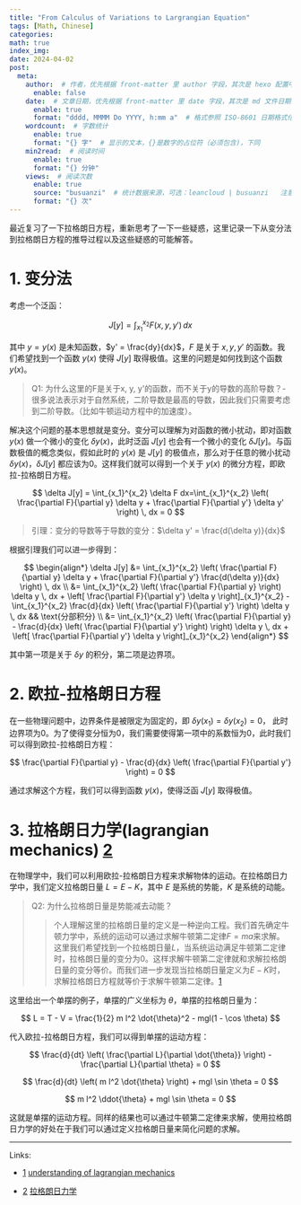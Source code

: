 ```yaml
---
title: "From Calculus of Variations to Largrangian Equation"
tags: [Math, Chinese]
categories: 
math: true
index_img: 
date: 2024-04-02
post:
  meta:
    author:  # 作者，优先根据 front-matter 里 author 字段，其次是 hexo 配置中 author 值
      enable: false
    date:  # 文章日期，优先根据 front-matter 里 date 字段，其次是 md 文件日期
      enable: true
      format: "dddd, MMMM Do YYYY, h:mm a"  # 格式参照 ISO-8601 日期格式化
    wordcount:  # 字数统计
      enable: true
      format: "{} 字"  # 显示的文本，{}是数字的占位符（必须包含)，下同
    min2read:  # 阅读时间
      enable: true
      format: "{} 分钟"
    views:  # 阅读次数
      enable: true
      source: "busuanzi"  # 统计数据来源，可选：leancloud | busuanzi   注意不蒜子会间歇抽风
      format: "{} 次"
---
```


最近复习了一下拉格朗日方程，重新思考了一下一些疑惑，这里记录一下从变分法到拉格朗日方程的推导过程以及这些疑惑的可能解答。

# 1. 变分法
考虑一个泛函：

$$
J[y] = \int_{x_1}^{x_2} F(x, y, y') \, dx
$$

其中 $y = y(x)$ 是未知函数，$y' = \frac{dy}{dx}$，$F$ 是关于 $x, y, y'$ 的函数。我们希望找到一个函数 $y(x)$ 使得 $J[y]$ 取得极值。这里的问题是如何找到这个函数 $y(x)$。

> Q1: 为什么这里的F是关于x, y, y'的函数，而不关于y的导数的高阶导数？-很多说法表示对于自然系统，二阶导数是最高的导数，因此我们只需要考虑到二阶导数。（比如牛顿运动方程中的加速度）。 

解决这个问题的基本思想就是变分。变分可以理解为对函数的微小扰动，即对函数 $y(x)$ 做一个微小的变化 $\delta y(x)$，此时泛函 $J[y]$ 也会有一个微小的变化 $\delta J[y]$。与函数极值的概念类似，假如此时的 $y(x)$ 是 $J[y]$ 的极值点，那么对于任意的微小扰动 $\delta y(x)$，$\delta J[y]$ 都应该为0。这样我们就可以得到一个关于 $y(x)$ 的微分方程，即欧拉-拉格朗日方程。

$$
\delta J[y] = \int_{x_1}^{x_2} \delta F dx=\int_{x_1}^{x_2} \left( \frac{\partial F}{\partial y} \delta y + \frac{\partial F}{\partial y'} \delta y' \right) \, dx = 0
$$

> 引理：变分的导数等于导数的变分：$\delta y' = \frac{d(\delta y)}{dx}$

根据引理我们可以进一步得到：

$$
\begin{align*}
\delta J[y] &= 
\int_{x_1}^{x_2} \left( \frac{\partial F}{\partial y} \delta y + \frac{\partial F}{\partial y'} \frac{d(\delta y)}{dx} \right) \, dx \\
&= \int_{x_1}^{x_2} \left( \frac{\partial F}{\partial y} \right) \delta y \, dx + \left[ \frac{\partial F}{\partial y'} \delta y \right]_{x_1}^{x_2} - \int_{x_1}^{x_2} \frac{d}{dx} \left( \frac{\partial F}{\partial y'} \right) \delta y \, dx && \text{分部积分} \\
&= \int_{x_1}^{x_2} \left( \frac{\partial F}{\partial y} - \frac{d}{dx} \left( \frac{\partial F}{\partial y'} \right) \right) \delta y \, dx + \left[ \frac{\partial F}{\partial y'} \delta y \right]_{x_1}^{x_2}
\end{align*}
$$

其中第一项是关于 $\delta y$ 的积分，第二项是边界项。

# 2. 欧拉-拉格朗日方程
在一些物理问题中，边界条件是被限定为固定的，即 $\delta y(x_1) = \delta y(x_2) = 0$， 此时边界项为0。为了使得变分恒为0，我们需要使得第一项中的系数恒为0，此时我们可以得到欧拉-拉格朗日方程：

$$
\frac{\partial F}{\partial y} - \frac{d}{dx} \left( \frac{\partial F}{\partial y'} \right) = 0
$$

通过求解这个方程，我们可以得到函数 $y(x)$，使得泛函 $J[y]$ 取得极值。

# 3. 拉格朗日力学(lagrangian mechanics) [2]
在物理学中，我们可以利用欧拉-拉格朗日方程来求解物体的运动。在拉格朗日力学中，我们定义拉格朗日量 $L = E - K$，其中 $E$ 是系统的势能，$K$ 是系统的动能。

> Q2: 为什么拉格朗日量是势能减去动能？
>> 个人理解这里的拉格朗日量的定义是一种逆向工程。我们首先确定牛顿力学中，系统的运动可以通过求解牛顿第二定律$F = ma$来求解。这里我们希望找到一个拉格朗日量$L$，当系统运动满足牛顿第二定律时，拉格朗日量的变分为0。这样求解牛顿第二定律就和求解拉格朗日量的变分等价。而我们进一步发现当拉格朗日量定义为$E - K$时，求解拉格朗日方程就等价于求解牛顿第二定律。[1]

这里给出一个单摆的例子，单摆的广义坐标为 $\theta$，单摆的拉格朗日量为：

$$
L = T - V = \frac{1}{2} m l^2 \dot{\theta}^2 - mgl(1 - \cos \theta)
$$

代入欧拉-拉格朗日方程，我们可以得到单摆的运动方程：

$$
\frac{d}{dt} \left( \frac{\partial L}{\partial \dot{\theta}} \right) - \frac{\partial L}{\partial \theta} = 0
$$

$$
\frac{d}{dt} \left( m l^2 \dot{\theta} \right) + mgl \sin \theta = 0
$$

$$
m l^2 \ddot{\theta} + mgl \sin \theta = 0
$$

这就是单摆的运动方程。同样的结果也可以通过牛顿第二定律来求解，使用拉格朗日力学的好处在于我们可以通过定义拉格朗日量来简化问题的求解。

---

Links:

- [1] [understanding of lagrangian mechanics](https://www.reddit.com/r/AskPhysics/comments/v9yqhs/comment/ibzlqfi/?utm_source=share&utm_medium=web3x&utm_name=web3xcss&utm_term=1&utm_content=share_button)

- [2] [拉格朗日力学](https://zh.wikipedia.org/wiki/%E6%8B%89%E6%A0%BC%E6%9C%97%E6%97%A5%E5%8A%9B%E5%AD%A6)

[1]: https://www.reddit.com/r/AskPhysics/comments/v9yqhs/comment/ibzlqfi/?utm_source=share&utm_medium=web3x&utm_name=web3xcss&utm_term=1&utm_content=share_button "understanding of lagrangian mechanics"
[2]: https://zh.wikipedia.org/wiki/%E6%8B%89%E6%A0%BC%E6%9C%97%E6%97%A5%E5%8A%9B%E5%AD%A6 "拉格朗日力学"

